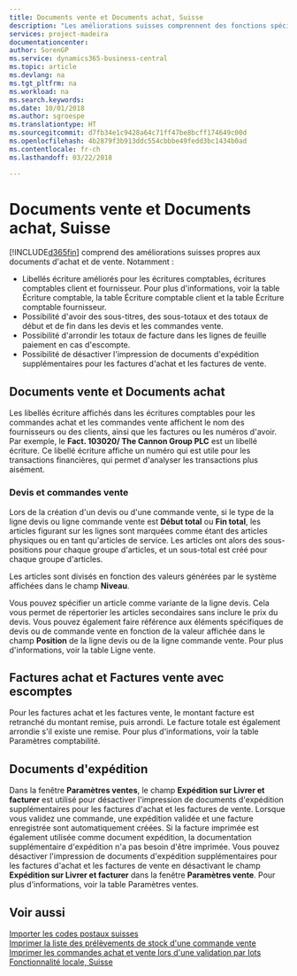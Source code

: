 ```yaml
---
title: Documents vente et Documents achat, Suisse
description: "Les améliorations suisses comprennent des fonctions spéciales propres aux documents d'achat et de vente."
services: project-madeira
documentationcenter: 
author: SorenGP
ms.service: dynamics365-business-central
ms.topic: article
ms.devlang: na
ms.tgt_pltfrm: na
ms.workload: na
ms.search.keywords: 
ms.date: 10/01/2018
ms.author: sgroespe
ms.translationtype: HT
ms.sourcegitcommit: d7fb34e1c9428a64c71ff47be8bcff174649c00d
ms.openlocfilehash: 4b2879f3b913ddc554cbbbe49fedd3bc1434b0ad
ms.contentlocale: fr-ch
ms.lasthandoff: 03/22/2018

---
```

# <a name="swiss-purchase-documents-and-sales-documents"></a>Documents vente et Documents achat, Suisse
[!INCLUDE[d365fin](../../includes/d365fin_md.md)] comprend des améliorations suisses propres aux documents d'achat et de vente. Notamment :  

- Libellés écriture améliorés pour les écritures comptables, écritures comptables client et fournisseur. Pour plus d'informations, voir la table Écriture comptable, la table Écriture comptable client et la table Écriture comptable fournisseur.  
- Possibilité d'avoir des sous-titres, des sous-totaux et des totaux de début et de fin dans les devis et les commandes vente.  
- Possibilité d'arrondir les totaux de facture dans les lignes de feuille paiement en cas d'escompte.  
- Possibilité de désactiver l'impression de documents d'expédition supplémentaires pour les factures d'achat et les factures de vente.  

## <a name="purchase-documents-and-sales-documents"></a>Documents vente et Documents achat  
Les libellés écriture affichés dans les écritures comptables pour les commandes achat et les commandes vente affichent le nom des fournisseurs ou des clients, ainsi que les factures ou les numéros d'avoir. Par exemple, le **Fact. 103020/ The Cannon Group PLC** est un libellé écriture. Ce libellé écriture affiche un numéro qui est utile pour les transactions financières, qui permet d'analyser les transactions plus aisément.  

### <a name="sales-quotes-and-sales-orders"></a>Devis et commandes vente  
Lors de la création d'un devis ou d'une commande vente, si le type de la ligne devis ou ligne commande vente est **Début total** ou **Fin total**, les articles figurant sur les lignes sont marquées comme étant des articles physiques ou en tant qu'articles de service. Les articles ont alors des sous-positions pour chaque groupe d'articles, et un sous-total est créé pour chaque groupe d'articles.  

Les articles sont divisés en fonction des valeurs générées par le système affichées dans le champ **Niveau**.  

Vous pouvez spécifier un article comme variante de la ligne devis. Cela vous permet de répertorier les articles secondaires sans inclure le prix du devis. Vous pouvez également faire référence aux éléments spécifiques de devis ou de commande vente en fonction de la valeur affichée dans le champ **Position** de la ligne devis ou de la ligne commande vente. Pour plus d'informations, voir la table Ligne vente.  

## <a name="purchase-invoices-and-sales-invoices-with-payment-discounts"></a>Factures achat et Factures vente avec escomptes  
Pour les factures achat et les factures vente, le montant facture est retranché du montant remise, puis arrondi. Le facture totale est également arrondie s'il existe une remise. Pour plus d'informations, voir la table Paramètres comptabilité.  

## <a name="shipment-documents"></a>Documents d'expédition  
Dans la fenêtre **Paramètres ventes**, le champ **Expédition sur Livrer et facturer** est utilisé pour désactiver l'impression de documents d'expédition supplémentaires pour les factures d'achat et les factures de vente. Lorsque vous validez une commande, une expédition validée et une facture enregistrée sont automatiquement créées. Si la facture imprimée est également utilisée comme document expédition, la documentation supplémentaire d'expédition n'a pas besoin d'être imprimée. Vous pouvez désactiver l'impression de documents d'expédition supplémentaires pour les factures d'achat et les factures de vente en désactivant le champ **Expédition sur Livrer et facturer** dans la fenêtre **Paramètres vente**. Pour plus d'informations, voir la table Paramètres ventes.  

## <a name="see-also"></a>Voir aussi  
 [Importer les codes postaux suisses](how-to-import-swiss-post-codes.md)   
 [Imprimer la liste des prélèvements de stock d'une commande vente](how-to-print-an-inventory-picking-list-from-a-sales-order.md)   
 [Imprimer les commandes achat et vente lors d'une validation par lots](how-to-print-sales-and-purchase-orders-during-batch-posting.md)   
 [Fonctionnalité locale, Suisse](switzerland-local-functionality.md)

